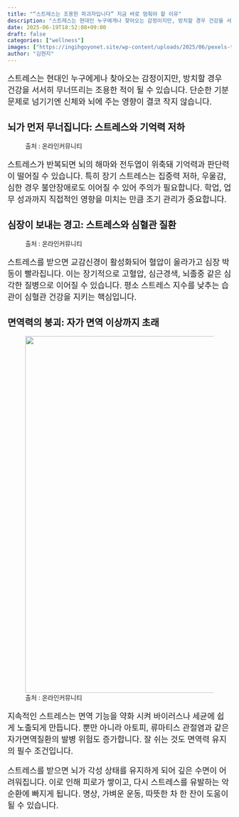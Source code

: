```yaml
---
title: "“스트레스는 조용한 파괴자입니다” 지금 바로 멈춰야 할 이유"
description: "스트레스는 현대인 누구에게나 찾아오는 감정이지만, 방치할 경우 건강을 서서히 무너뜨리는 조용한 적이 될 수 있습니다. 단순한 기분 문제로 넘기기엔 신체와 뇌에 주는 영향이 결코 작지 않습니다."
date: 2025-06-19T18:52:08+09:00
draft: false
categories: ["wellness"]
images: ["https://ingihgoyonet.site/wp-content/uploads/2025/06/pexels-tima-miroshnichenko-6010927-2-1-1024x683.jpg", "https://ingihgoyonet.site/wp-content/uploads/2025/06/pexels-tara-winstead-7723388-1024x683.jpg", "https://ingihgoyonet.site/wp-content/uploads/2025/06/pexels-cottonbro-4114016-1-768x1024.jpg"]
author: "김현지"
---
```


<p style="font-size:18px">스트레스는 현대인 누구에게나 찾아오는 감정이지만, 방치할 경우 건강을 서서히 무너뜨리는 조용한 적이 될 수 있습니다. 단순한 기분 문제로 넘기기엔 신체와 뇌에 주는 영향이 결코 작지 않습니다.</p> <h2 >뇌가 먼저 무너집니다: 스트레스와 기억력 저하</h2> <figure ><img src="https://ingihgoyonet.site/wp-content/uploads/2025/06/pexels-tima-miroshnichenko-6010927-2-1-1024x683.jpg" alt="" style="aspect-ratio:16/9;object-fit:cover"/><figcaption >출처 : 온라인커뮤니티</figcaption></figure> <p style="font-size:18px">스트레스가 반복되면 뇌의 해마와 전두엽이 위축돼 기억력과 판단력이 떨어질 수 있습니다. 특히 장기 스트레스는 집중력 저하, 우울감, 심한 경우 불안장애로도 이어질 수 있어 주의가 필요합니다. 학업, 업무 성과까지 직접적인 영향을 미치는 만큼 조기 관리가 중요합니다.</p> <h2 >심장이 보내는 경고: 스트레스와 심혈관 질환</h2> <figure ><img src="https://ingihgoyonet.site/wp-content/uploads/2025/06/pexels-tara-winstead-7723388-1024x683.jpg" alt="" style="aspect-ratio:16/9;object-fit:cover"/><figcaption >출처 : 온라인커뮤니티</figcaption></figure> <p style="font-size:18px">스트레스를 받으면 교감신경이 활성화되어 혈압이 올라가고 심장 박동이 빨라집니다. 이는 장기적으로 고혈압, 심근경색, 뇌졸중 같은 심각한 질병으로 이어질 수 있습니다. 평소 스트레스 지수를 낮추는 습관이 심혈관 건강을 지키는 핵심입니다.</p> <h2 >면역력의 붕괴: 자가 면역 이상까지 초래</h2> <figure ><img src="https://ingihgoyonet.site/wp-content/uploads/2025/06/pexels-cottonbro-4114016-1-768x1024.jpg" alt="" style="aspect-ratio:1.7777777777777777;object-fit:cover;width:800px;height:auto"/><figcaption >출처 : 온라인커뮤니티</figcaption></figure> <p style="font-size:18px">지속적인 스트레스는 면역 기능을 약화 시켜 바이러스나 세균에 쉽게 노출되게 만듭니다. 뿐만 아니라 아토피, 류마티스 관절염과 같은 자가면역질환의 발병 위험도 증가합니다. 잘 쉬는 것도 면역력 유지의 필수 조건입니다.</p> <p style="font-size:18px">스트레스를 받으면 뇌가 각성 상태를 유지하게 되어 깊은 수면이 어려워집니다. 이로 인해 피로가 쌓이고, 다시 스트레스를 유발하는 악순환에 빠지게 됩니다. 명상, 가벼운 운동, 따뜻한 차 한 잔이 도움이 될 수 있습니다.</p>